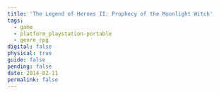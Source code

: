 ```yaml
---
title: 'The Legend of Heroes II: Prophecy of the Moonlight Witch'
tags:
  - game
  - platform_playstation-portable
  - genre_rpg
digital: false
physical: true
guide: false
pending: false
date: 2014-02-11
permalink: false
---
```

